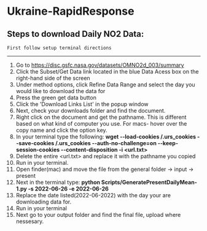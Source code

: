 # Ukraine-RapidResponse

## Steps to download Daily NO2 Data:
    First follow setup terminal directions
--------------------------------------
1. Go to https://disc.gsfc.nasa.gov/datasets/OMNO2d_003/summary
2. Click the Subset/Get Data link located in the blue Data Acess box on the right-hand side of the screen
3. Under method options, click Refine Data Range and select the day you would like to download the data for
4. Press the green get data button
5. Click the 'Download Links List' in the popup window
6. Next, check your downloads folder and find the document. 
7. Right click on the document and get the pathname. This is different based on what kind of computer you use. For macs- hover over the copy name and click the option key. 
8. In your terminal type the following: 	**wget --load-cookies /.urs_cookies --save-cookies /.urs_cookies --auth-no-challenge=on --keep-session-cookies --content-disposition -i <url.txt>**
9. Delete the entire <url.txt> and replace it with the pathname you copied
10. Run in your terminal. 
11. Open finder(mac) and move the file from the general folder -> input -> present
12. Next in the terminal type: **python Scripts/GeneratePresentDailyMean-1.py -s 2022-06-26 -e 2022-06-26**
13. Replace the date listed(2022-06-2022) with the day your are downloading data for. 
14. Run in your terminal
15. Next go to your output folder and find the final file, upload where nessesary. 

